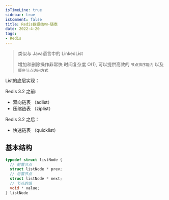 ```yaml
---
isTimeLine: true
sidebar: true
isComment: false
title: Redis数据结构-链表
date: 2022-4-20
tags:
- Redis
---
```


> 类似与 Java语言中的 LinkedList
>
> 增加和删除操作非常快 时间复杂度 O(1), 可以提供高效的 `节点排序能力` 以及 `顺序节点访问方式`

List的底层实现：

Redis 3.2 之前: 

- 双向链表 （adlist）
- 压缩链表 （ziplist）

Redis 3.2 之后：

- 快速链表 （quicklist）

## 基本结构

<!-- <img :src="$withBase('/middleware/redislearn/Reids链表.png')" alt="foo"> -->

```C
typedef struct listNode { 
  // 前置节点    
  struct listNode * prev;    
  // 后置节点   
  struct listNode * next;   
  // 节点的值    
  void * value; 
} listNode
```